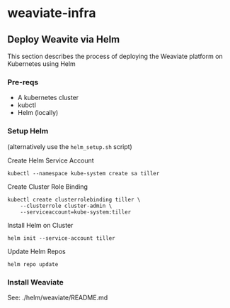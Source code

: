 # weaviate-infra


## Deploy Weavite via Helm

This section describes the process of deploying the Weaviate platform on Kubernetes using Helm

### Pre-reqs

* A kubernetes cluster
* kubctl 
* Helm (locally)

### Setup Helm

(alternatively use the `helm_setup.sh` script)

Create Helm Service Account

```
kubectl --namespace kube-system create sa tiller
```

Create Cluster Role Binding

```
kubectl create clusterrolebinding tiller \
    --clusterrole cluster-admin \
    --serviceaccount=kube-system:tiller
```

Install Helm on Cluster

```
helm init --service-account tiller
```

Update Helm Repos
```
helm repo update
```

### Install Weaviate

See: ./helm/weaviate/README.md
